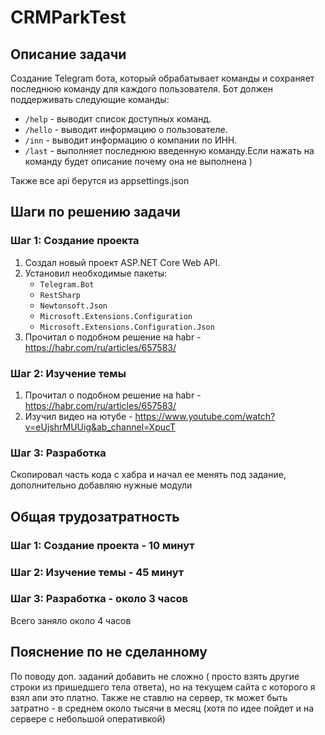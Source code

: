 # CRMParkTest

## Описание задачи

Создание Telegram бота, который обрабатывает команды и сохраняет последнюю команду для каждого пользователя. Бот должен поддерживать следующие команды:
- `/help` - выводит список доступных команд.
- `/hello` - выводит информацию о пользователе.
- `/inn` - выводит информацию о компании по ИНН.
- `/last` - выполняет последнюю введенную команду.Если нажать на команду будет описание почему она не выполнена )

Также все api берутся из appsettings.json

## Шаги по решению задачи

### Шаг 1: Создание проекта

1. Создал новый проект ASP.NET Core Web API.
2. Установил необходимые пакеты:
   - `Telegram.Bot`
   - `RestSharp`
   - `Newtonsoft.Json`
   - `Microsoft.Extensions.Configuration`
   - `Microsoft.Extensions.Configuration.Json`
3. Прочитал о подобном решение на habr - https://habr.com/ru/articles/657583/

### Шаг 2: Изучение темы

1. Прочитал о подобном решение на habr - https://habr.com/ru/articles/657583/
2. Изучил видео на ютубе - https://www.youtube.com/watch?v=eUjshrMUUig&ab_channel=XpucT

### Шаг 3: Разработка
Скопировал часть кода с хабра и начал ее менять под задание, дополнительно добавляю нужные модули

## Общая трудозатратность

### Шаг 1: Создание проекта - 10 минут
### Шаг 2: Изучение темы - 45 минут
### Шаг 3: Разработка - около 3 часов

Всего заняло около 4 часов

## Пояснение по не сделанному

По поводу доп. заданий добавить не сложно ( просто взять другие строки из пришедшего тела ответа), но на текущем сайта с которого я взял апи это платно.
Также не ставлю на сервер, тк может быть затратно - в среднем около тысячи в месяц (хотя по идее пойдет и на сервере с небольшой оперативкой)
